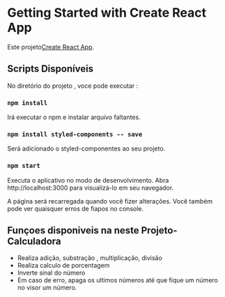 # Getting Started with Create React App

Este projeto[Create React App](https://github.com/facebook/create-react-app).

## Scripts Disponíveis

No diretório do projeto , voce pode executar :

### `npm install`
Irá executar o npm e instalar arquivo faltantes.

### `npm install styled-components -- save`     	

Será adicionado o styled-componentes ao seu projeto.

### `npm start`
Executa o aplicativo no modo de desenvolvimento.
Abra http://localhost:3000 para visualizá-lo em seu navegador.

A página será recarregada quando você fizer alterações.
Você também pode ver quaisquer erros de fiapos no console.

## Funçoes disponiveis na neste Projeto-Calculadora

- Realiza adição, substração , multiplicação, divisão
- Realiza calculo de porcentagem
- Inverte sinal do número
- Em caso de erro, apaga os ultimos números até que fique um número 
    no visor um número.
